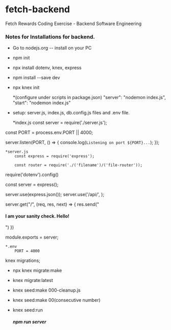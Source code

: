 # fetch-backend
Fetch Rewards Coding Exercise - Backend Software Engineering


### Notes for Installations for backend. ###

- Go to nodejs.org -- install on your PC
- npm init

- npx install dotenv,
                knex, 
                express

- npm install --save dev
- npx knex init 

    *(configure under scripts in package.json)
     "server": "nodemon index.js",
     "start": "nodemon index.js"

- setup: server.js, index.js, db.config.js files and .env file.

    *index.js
        const server = require('./server.js');

const PORT = process.env.PORT || 4000;

server.listen(PORT, () => {
    console.log(`Listening on port ${PORT}...`);
});

    *server.js
        const express = require('express');

        const router = require('./('filename')/('file-router'));

require('dotenv').config()

const server = express();

server.use(express.json());
server.use('/api/', );

server.get("/", (req, res, next) => {
    res.send("<h4>I am your sanity check. Hello!</h4>")
})

module.exports = server;

    *.env   
        PORT = 4000

knex migrations;
- npx knex migrate:make <filename>
- knex migrate:latest
- knex seed:make 000-cleanup.js 
- knex seed:make 00(consecutive number) <filename>
- knex seed:run
 
    ##### npm run server